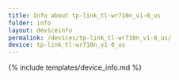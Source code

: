 ```yaml
---
title: Info about tp-link_tl-wr710n_v1-0_us
folder: info
layout: deviceinfo
permalink: /devices/tp-link_tl-wr710n_v1-0_us/
device: tp-link_tl-wr710n_v1-0_us
---
```

{% include templates/device_info.md %}
